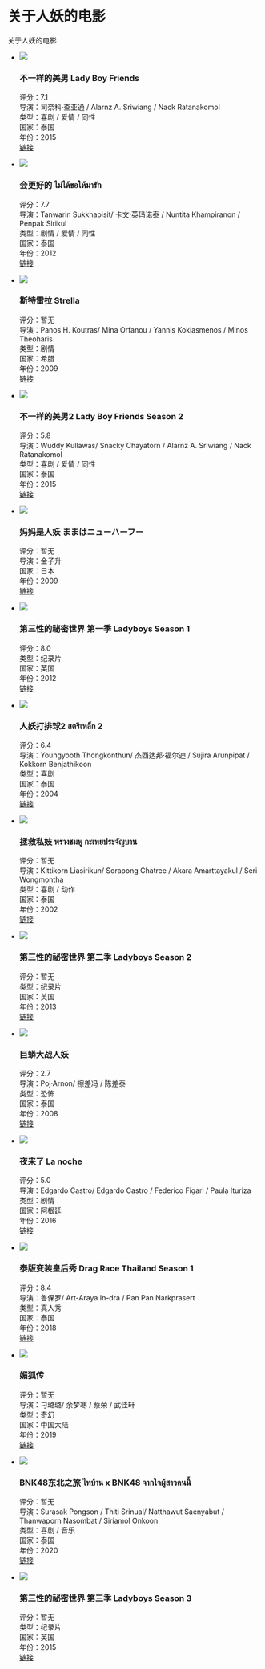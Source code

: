 # 关于人妖的电影

关于人妖的电影

- ![](https://img9.doubanio.com/view/photo/s_ratio_poster/public/p2230168244.webp)  
  ### 不一样的美男 Lady Boy Friends  
  评分：7.1  
  导演：司奈科·查亚通 / Alarnz A. Sriwiang / Nack Ratanakomol  
  类型：喜剧 / 爱情 / 同性  
  国家：泰国  
  年份：2015  
  [链接](https://m.douban.com/movie/subject/26331937?from_id=)

- ![](https://img3.doubanio.com/view/photo/s_ratio_poster/public/p1374294377.webp)  
  ### 会更好的 ไม่ได้ขอให้มารัก  
  评分：7.7  
  导演：Tanwarin Sukkhapisit/ 卡文·英玛诺泰 / Nuntita Khampiranon / Penpak Sirikul  
  类型：剧情 / 爱情 / 同性  
  国家：泰国  
  年份：2012  
  [链接](https://m.douban.com/movie/subject/10439879?from_id=)

- ![](https://img1.doubanio.com/view/photo/s_ratio_poster/public/p904197218.webp)  
  ### 斯特雷拉 Strella  
  评分：暂无  
  导演：Panos H. Koutras/ Mina Orfanou / Yannis Kokiasmenos / Minos Theoharis  
  类型：剧情  
  国家：希腊  
  年份：2009  
  [链接](https://m.douban.com/movie/subject/3445568?from_id=)

- ![](https://img3.doubanio.com/view/photo/s_ratio_poster/public/p2255977877.webp)  
  ### 不一样的美男2 Lady Boy Friends Season 2  
  评分：5.8  
  导演：Wuddy Kullawas/ Snacky Chayatorn / Alarnz A. Sriwiang / Nack Ratanakomol  
  类型：喜剧 / 爱情 / 同性  
  国家：泰国  
  年份：2015  
  [链接](https://m.douban.com/movie/subject/26381333?from_id=)

- ![](https://img2.doubanio.com/cuphead/movie-static/pics/tv_default_large.png)  
  ### 妈妈是人妖 ままはニューハーフー  
  评分：暂无  
  导演：金子升  
  国家：日本  
  年份：2009  
  [链接](https://m.douban.com/movie/subject/3566505?from_id=)

- ![](https://img1.doubanio.com/view/photo/s_ratio_poster/public/p2535278658.webp)  
  ### 第三性的祕密世界 第一季 Ladyboys Season 1  
  评分：8.0  
  类型：纪录片  
  国家：英国  
  年份：2012  
  [链接](https://m.douban.com/movie/subject/11527503?from_id=)

- ![](https://img9.doubanio.com/view/photo/s_ratio_poster/public/p2011932734.webp)  
  ### 人妖打排球2 สตรีเหล็ก 2  
  评分：6.4  
  导演：Youngyooth Thongkonthun/ 杰西达邦·福尔迪 / Sujira Arunpipat / Kokkorn Benjathikoon  
  类型：喜剧  
  国家：泰国  
  年份：2004  
  [链接](https://m.douban.com/movie/subject/1300631?from_id=)

- ![](https://img2.doubanio.com/view/photo/s_ratio_poster/public/p2546428181.webp)  
  ### 拯救私妓 พรางชมพู กะเทยประจัญบาน  
  评分：暂无  
  导演：Kittikorn Liasirikun/ Sorapong Chatree / Akara Amarttayakul / Seri Wongmontha  
  类型：喜剧 / 动作  
  国家：泰国  
  年份：2002  
  [链接](https://m.douban.com/movie/subject/2248580?from_id=)

- ![](https://img3.doubanio.com/view/photo/s_ratio_poster/public/p2536756483.webp)  
  ### 第三性的祕密世界 第二季 Ladyboys Season 2  
  评分：暂无  
  类型：纪录片  
  国家：英国  
  年份：2013  
  [链接](https://m.douban.com/movie/subject/24525986?from_id=)

- ![](https://img2.doubanio.com/cuphead/movie-static/pics/movie_default_large.png)  
  ### 巨蟒大战人妖  
  评分：2.7  
  导演：Poj·Arnon/ 擦差冯 / 陈差泰  
  类型：恐怖  
  国家：泰国  
  年份：2008  
  [链接](https://m.douban.com/movie/subject/20428958?from_id=)

- ![](https://img1.doubanio.com/view/photo/s_ratio_poster/public/p2455183200.webp)  
  ### 夜来了 La noche  
  评分：5.0  
  导演：Edgardo Castro/ Edgardo Castro / Federico Figari / Paula Ituriza  
  类型：剧情  
  国家：阿根廷  
  年份：2016  
  [链接](https://m.douban.com/movie/subject/27014942?from_id=)

- ![](https://img3.doubanio.com/view/photo/s_ratio_poster/public/p2517442143.webp)  
  ### 泰版变装皇后秀 Drag Race Thailand Season 1  
  评分：8.4  
  导演：鲁保罗/ Art-Araya In-dra / Pan Pan Narkprasert  
  类型：真人秀  
  国家：泰国  
  年份：2018  
  [链接](https://m.douban.com/movie/subject/30150901?from_id=)

- ![](https://img9.doubanio.com/view/photo/s_ratio_poster/public/p2559929085.webp)  
  ### 媚狐传  
  评分：暂无  
  导演：刁璐璐/ 余梦寒 / 蔡荣 / 武佳轩  
  类型：奇幻  
  国家：中国大陆  
  年份：2019  
  [链接](https://m.douban.com/movie/subject/34432332?from_id=)

- ![](https://img1.doubanio.com/view/photo/s_ratio_poster/public/p2584514400.webp)  
  ### BNK48东北之旅 ไทบ้าน x BNK48 จากใจผู้สาวคนนี้  
  评分：暂无  
  导演：Surasak Pongson / Thiti Srinual/ Natthawut Saenyabut / Thanwaporn Nasombat / Siriamol Onkoon  
  类型：喜剧 / 音乐  
  国家：泰国  
  年份：2020  
  [链接](https://m.douban.com/movie/subject/34964204?from_id=)

- ![](https://img1.doubanio.com/view/photo/s_ratio_poster/public/p2536756869.webp)  
  ### 第三性的祕密世界 第三季 Ladyboys Season 3  
  评分：暂无  
  类型：纪录片  
  国家：英国  
  年份：2015  
  [链接](https://m.douban.com/movie/subject/26652096?from_id=)